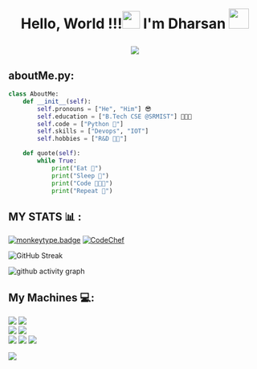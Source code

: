 # <p align="center">Hello, World !!!<img src="https://c.tenor.com/EBmx3jdTXH0AAAAi/smiley-emoji.gif" width="35"> I'm Dharsan <img src="https://c.tenor.com/hdKETn79a68AAAAj/pacman.gif" width="40"></p>

<p  align="center" ><img src="https://qrangers.com/wp-content/uploads/2021/07/Banner-Introduction-to-Coding.png"/></p>

<!-- <img align='right' src="https://media.giphy.com/media/M9gbBd9nbDrOTu1Mqx/giphy.gif" width="300"> -->

## aboutMe.py:

```python
class AboutMe:
    def __init__(self):
        self.pronouns = ["He", "Him"] 😎
        self.education = ["B.Tech CSE @SRMIST"] 👨🏻‍💻
        self.code = ["Python 🐍"]
        self.skills = ["Devops", "IOT"]
        self.hobbies = ["R&D 🧑‍💻"]

    def quote(self):
        while True:
            print("Eat 🍰")
            print("Sleep 🛌")
            print("Code 👨🏻‍💻")
            print("Repeat 🔁")
```

## MY STATS 📊 :
 <!-- MONKEYTYPE STAT -->
[![monkeytype.badge]](https://monkeytype.com/) [![CodeChef](https://img.shields.io/badge/CodeChef-%23964B00.svg?style=for-the-badge&logo=CodeChef&logoColor=white)](https://www.codechef.com/users/dharsan_s)
 
 
 <!-- GITHUB STREAK -->
<!--  ![GitHub Streak](https://streak-stats.demolab.com?user=dharsan19&theme=react&date_format=M%20j%5B%2C%20Y%5D) -->
![GitHub Streak](https://streak-stats.demolab.com?user=dharsan19&theme=react&border_radius=8.0&date_format=M%20j%5B%2C%20Y%5D)
 
 <!-- ACTIVITY GRAPH -->
![github activity graph](https://github-readme-activity-graph.vercel.app/graph?username=dharsan19&theme=react-dark&area=true&border_radius=8.0)

<!-- ICONS -->
## My Machines 💻:
<div>
  <a href="https://www.apple.com/in/shop/buy-mac/macbook-pro/13-inch-silver-apple-m2-chip-with-8-core-cpu-and-10-core-gpu-512gb#"><img src="https://img.shields.io/badge/MAC%20OS-%23000000.svg?&style=for-the-badge&logo=macOS&logoColor=White" /></a>
  <a href="https://www.apple.com/in/shop/buy-mac/macbook-pro/13-inch-silver-apple-m2-chip-with-8-core-cpu-and-10-core-gpu-512gb#"><img src="https://img.shields.io/badge/APPLE%20M2-%23000000.svg?&style=for-the-badge&logo=apple&logoColor=White"></a>
</div>

<div>
   <a><img src="https://img.shields.io/badge/Android-3DDC84?style=for-the-badge&logo=android&logoColor=white"</a>
   <a href="https://in.nothing.tech/products/phone-3a?Colour=Blue&Capacity=8%2B256GB"><img src="https://img.shields.io/badge/Nothing-%23F5010C?&style=for-the-badge"></a>
</div>

<div>
  <a href="https://www.asus.com/supportonly/GL502VM/HelpDesk_Download/"><img src="https://img.shields.io/badge/WINDOWS-%230078D6.svg?&logo=Windows&logoColor=White&style=for-the-badge" /></a>
  <a href="https://www.asus.com/supportonly/GL502VM/HelpDesk_Download/"><img src="https://img.shields.io/badge/REPUBLIC%20OF%20GAMERS-%23FF0029.svg?&style=for-the-badge&logo=Republic-of-Gamers&logoColor=White"></a>
  <a href="https://www.asus.com/supportonly/GL502VM/HelpDesk_Download/"><img src="https://img.shields.io/badge/intel-core%20i7%206th-%230071C5.svg?&style=for-the-badge&logo=intel&logoColor=white" /></a>

  <a href="https://www.asus.com/supportonly/GL502VM/HelpDesk_Download/"><img src="https://img.shields.io/badge/nvidia-GeForce%20gtx1060-%2376B900.svg?&style=for-the-badge&logo=nvidia&logoColor=white" /></a>
</div>
<br/>
    
<!-- Spotify NowPlaying -->
<!-- ## Spotify Playing 🎧 :
[<img src="https://spotify-github-readme-dharsan19.vercel.app/api/spotify" alt="Spotify Now Playing" width="100%"/>](https://open.spotify.com/user/31nr5h3dqble5tqjszkj5nsl52be) -->

[monkeytype.badge]: https://img.shields.io/endpoint?url=https://raw.githubusercontent.com/dharsan19/dharsan19/main/assets/stats.json